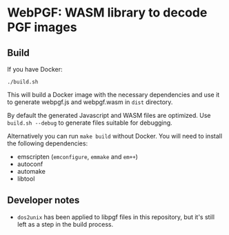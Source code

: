 # WebPGF: WASM library to decode PGF images

## Build

If you have Docker:

```
./build.sh
```

This will build a Docker image with the necessary dependencies and use it to generate webpgf.js and webpgf.wasm in `dist` directory.

By default the generated Javascript and WASM files are optimized.
Use `build.sh --debug` to generate files suitable for debugging.

Alternatively you can run `make build` without Docker.
You will need to install the following dependencies:

- emscripten (`emconfigure`, `emmake` and `em++`)
- autoconf
- automake
- libtool

## Developer notes

- `dos2unix` has been applied to libpgf files in this repository, but it's still left as a step in the build process.
